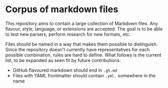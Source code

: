 # Corpus of markdown files
This repository aims to contain a large collection of Markdown files. Any
flavour, style, language, or extensions are accepted. The goal is to be able to
test new parsers, perform research for new formats, etc.

Files should be named in a way that makes them possible to distinguish. Since
the repository doesn't currently have representatives for each possible
combination, rules are hard to define. What follows is the current list, to be
expanded as seen fit by future contributions:

- GitHub flavoured markdown should end in `.gh.md`
- Files with YAML frontmatter should contain `.yml.` somewhere in the name
